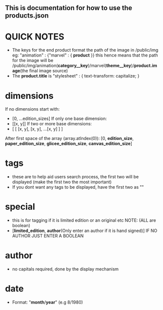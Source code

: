 ## This is documentation for how to use the products.json ##
# QUICK NOTES
- The keys for the end product format the path of the image in /public/img
eg: "animation" : {"marvel" : { __product__ }} this hence means that the path for the image will be /public/img/animation(__category__key__)/marvel(__theme__key__)/__product.image__(the final image source)
- The __product.title__ is "stylesheet" : { text-transform: capitalize; }
# dimensions
If no dimensions start with:
- [0, ...edition_sizes]
If only one base dimension:
- [[x, y]]
If two or more base dimensions:
- [ [ [x, y], [x, y], ...[x, y] ] ]

After first space of the array (array.atIndex(0)):
[0, __edition_size__, __paper_edition_size__, __glicee_edition_size__, __canvas_edition_size__]

# tags
- these are to help aid users search process, the first two will be displayed (make the first two the most important)
- If you dont want any tags to be displayed, have the first two as ""

# special
- this is for tagging if it is limited edition or an original etc
NOTE: (ALL are boolean)
- [__limited_edition__, __author__(Only enter an author if it is hand signed)]
IF NO AUTHOR JUST ENTER A BOOLEAN 

# author
- no capitals required, done by the display mechanism

# date 
- Format: "__month__/__year__" (e.g 8/1980)
